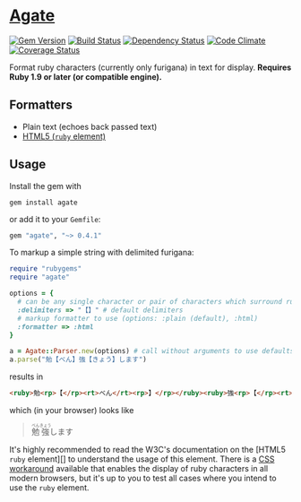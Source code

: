 # [Agate](http://en.wikipedia.org/w/index.php?title=Ruby_character&oldid=540994629#History)

[![Gem Version](https://badge.fury.io/rb/agate.svg)](http://badge.fury.io/rb/agate)
[![Build Status](https://travis-ci.org/jbhannah/agate.svg?branch=master)](https://travis-ci.org/jbhannah/agate)
[![Dependency Status](https://gemnasium.com/jbhannah/agate.png)](https://gemnasium.com/jbhannah/agate)
[![Code Climate](https://codeclimate.com/github/jbhannah/agate/badges/gpa.svg)](https://codeclimate.com/github/jbhannah/agate)
[![Coverage Status](https://img.shields.io/coveralls/jbhannah/agate.svg)](https://coveralls.io/r/jbhannah/agate?branch=master)

Format ruby characters (currently only furigana) in text for display. **Requires
Ruby 1.9 or later (or compatible engine).**

## Formatters

 * Plain text (echoes back passed text)
 * [HTML5 (`ruby` element)][]

## Usage

Install the gem with

    gem install agate

or add it to your `Gemfile`:

```ruby
gem "agate", "~> 0.4.1"
```

To markup a simple string with delimited furigana:

```ruby
require "rubygems"
require "agate"

options = {
  # can be any single character or pair of characters which surround ruby characters in text to parse
  :delimiters => "【】" # default delimiters
  # markup formatter to use (options: :plain (default), :html)
  :formatter => :html
}

a = Agate::Parser.new(options) # call without arguments to use defaults
a.parse("勉【べん】強【きょう】します")
```

results in

```html
<ruby>勉<rp>【</rp><rt>べん</rt><rp>】</rp></ruby><ruby>強<rp>【</rp><rt>きょう</rt><rp>】</rp></ruby>します
```

which (in your browser) looks like

> <ruby>勉<rp>【</rp><rt>べん</rt><rp>】</rp></ruby><ruby>強<rp>【</rp><rt>きょう</rt><rp>】</rp></ruby>します

It's highly recommended to read the W3C's documentation on the [HTML5
`ruby` element][] to understand the usage of this element. There is a
[CSS workaround][] available that enables the display of ruby characters
in all modern browsers, but it's up to you to test all cases where you
intend to use the `ruby` element.

[HTML5 (`ruby` element)]: http://www.w3.org/TR/html5/text-level-semantics.html#the-ruby-element
[CSS workaround]: http://web.nickshanks.com/stylesheets/ruby.css

